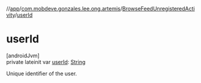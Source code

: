 //[app](../../../index.md)/[com.mobdeve.gonzales.lee.ong.artemis](../index.md)/[BrowseFeedUnregisteredActivity](index.md)/[userId](user-id.md)

# userId

[androidJvm]\
private lateinit var [userId](user-id.md): [String](https://kotlinlang.org/api/latest/jvm/stdlib/kotlin/-string/index.html)

Unique identifier of the user.
